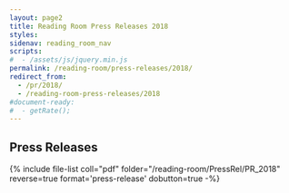 ```yaml
---
layout: page2
title: Reading Room Press Releases 2018
styles:
sidenav: reading_room_nav
scripts:
#  - /assets/js/jquery.min.js
permalink: /reading-room/press-releases/2018/
redirect_from:
  - /pr/2018/
  - /reading-room-press-releases/2018
#document-ready:
#  - getRate();
---
```


## Press Releases

{% include file-list coll="pdf" folder="/reading-room/PressRel/PR_2018" reverse=true format='press-release' dobutton=true -%}

<!-- CONTENT END -->

